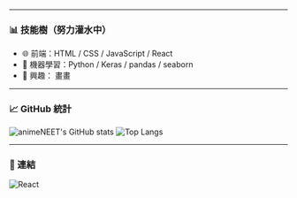 <h1 align="center"></h1>

---

### 📊 技能樹（努力灌水中）

- 🌐 前端：HTML / CSS / JavaScript / React
- 🧠 機器學習：Python / Keras / pandas / seaborn
- 🎨 興趣： 畫畫

---

### 📈 GitHub 統計
![animeNEET's GitHub stats](https://github-readme-stats.vercel.app/api?username=kaio3o&show_icons=true&theme=tokyonight)
![Top Langs](https://github-readme-stats.vercel.app/api/top-langs/?username=kaio3o&layout=compact&theme=tokyonight)

---

### 🔗 連結

 ![React](https://img.shields.io/badge/-React-61DAFB?logo=react&logoColor=white&style=flat)
